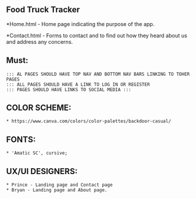 ## Food Truck Tracker

  *Home.html 
    - Home page indicating the purpose of the app.
  
  *Contact.html 
    - Forms to contact and to find out how they heard about us and address any concerns.

  ## Must:
    ::: AL PAGES SHOULD HAVE TOP NAV AND BOTTOM NAV BARS LINKING TO TOHER PAGES
    ::: ALL PAGES SHOULD HAVE A LINK TO LOG IN OR REGISTER 
    ::: PAGES SHOULD HAVE LINKS TO SOCIAL MEDIA :::

  ## COLOR SCHEME:
    * https://www.canva.com/colors/color-palettes/backdoor-casual/

  ## FONTS: 
    * 'Amatic SC', cursive;

  ## UX/UI DESIGNERS:
    * Prince - Landing page and Contact page
    * Bryan - Landing page and About page. 